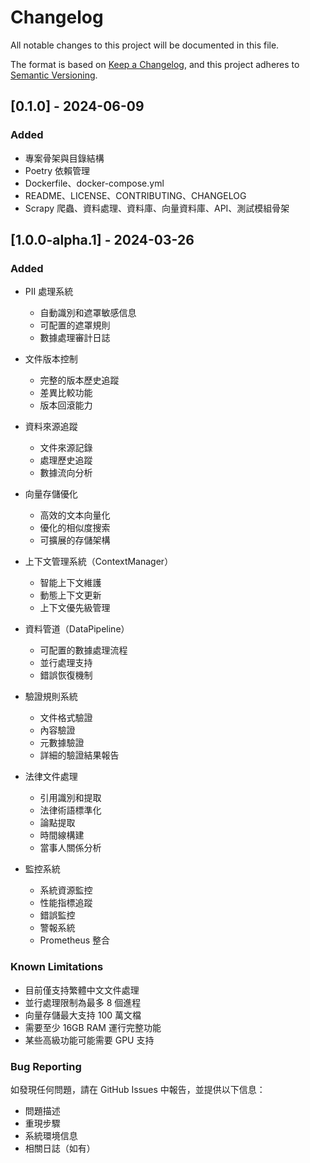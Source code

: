 # Changelog

All notable changes to this project will be documented in this file.

The format is based on [Keep a Changelog](https://keepachangelog.com/en/1.0.0/),
and this project adheres to [Semantic Versioning](https://semver.org/spec/v2.0.0.html).

## [0.1.0] - 2024-06-09

### Added
- 專案骨架與目錄結構
- Poetry 依賴管理
- Dockerfile、docker-compose.yml
- README、LICENSE、CONTRIBUTING、CHANGELOG
- Scrapy 爬蟲、資料處理、資料庫、向量資料庫、API、測試模組骨架

## [1.0.0-alpha.1] - 2024-03-26

### Added
- PII 處理系統
  - 自動識別和遮罩敏感信息
  - 可配置的遮罩規則
  - 數據處理審計日誌

- 文件版本控制
  - 完整的版本歷史追蹤
  - 差異比較功能
  - 版本回滾能力

- 資料來源追蹤
  - 文件來源記錄
  - 處理歷史追蹤
  - 數據流向分析

- 向量存儲優化
  - 高效的文本向量化
  - 優化的相似度搜索
  - 可擴展的存儲架構

- 上下文管理系統（ContextManager）
  - 智能上下文維護
  - 動態上下文更新
  - 上下文優先級管理

- 資料管道（DataPipeline）
  - 可配置的數據處理流程
  - 並行處理支持
  - 錯誤恢復機制

- 驗證規則系統
  - 文件格式驗證
  - 內容驗證
  - 元數據驗證
  - 詳細的驗證結果報告

- 法律文件處理
  - 引用識別和提取
  - 法律術語標準化
  - 論點提取
  - 時間線構建
  - 當事人關係分析

- 監控系統
  - 系統資源監控
  - 性能指標追蹤
  - 錯誤監控
  - 警報系統
  - Prometheus 整合

### Known Limitations
- 目前僅支持繁體中文文件處理
- 並行處理限制為最多 8 個進程
- 向量存儲最大支持 100 萬文檔
- 需要至少 16GB RAM 運行完整功能
- 某些高級功能可能需要 GPU 支持

### Bug Reporting
如發現任何問題，請在 GitHub Issues 中報告，並提供以下信息：
- 問題描述
- 重現步驟
- 系統環境信息
- 相關日誌（如有） 